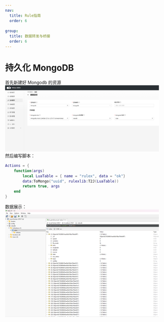 ```yaml
---
nav:
  title: Rule指南
  order: 6

group:
  title: 数据转发与桥接
  order: 6
---
```


# 持久化 MongoDB

首先新建好 Mongodb 的资源
![1697164537240](./image/6-DataToMongodb/1697164537240.png)
然后编写脚本：

```lua
Actions = {
    function(args)
        local LuaTable = { name = "rulex", data = "ok"}
        data:ToMongo("uuid", rulexlib:T2J(LuaTable))
        return true, args
    end
}
```

数据展示：
![1697164394242](./image/6-DataToMongodb/1697164394242.png)
